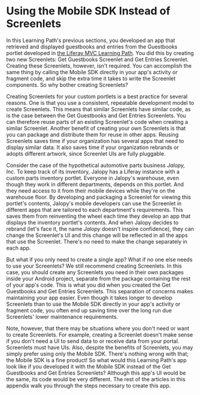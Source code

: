 # Using the Mobile SDK Instead of Screenlets [](id=using-the-mobile-sdk-instead-of-screenlets)

In this Learning Path's previous sections, you developed an app that retrieved 
and displayed guestbooks and entries from the Guestbooks portlet developed in 
[the Liferay MVC Learning Path](/develop/tutorials/-/knowledge_base/6-2/writing-a-liferay-mvc-application). 
You did this by creating two new Screenlets: Get Guestbooks Screenlet and Get 
Entries Screenlet. Creating these Screenlets, however, isn't required. You can 
accomplish the same thing by calling the Mobile SDK directly in your app's 
activity or fragment code, and skip the extra time it takes to write the 
Screenlet components. So why bother creating Screenlets? 

Creating Screenlets for your custom portlets is a best practice for several 
reasons. One is that you use a consistent, repeatable development model to 
create Screenlets. This means that similar Screenlets have similar code, as is 
the case between the Get Guestbooks and Get Entries Screenlets. You can 
therefore reuse parts of an existing Screenlet's code when creating a similar 
Screenlet. Another benefit of creating your own Screenlets is that you can 
package and distribute them for reuse in other apps. Reusing Screenlets saves 
time if your organization has several apps that need to display similar data. 
It also saves time if your organization rebrands or adopts different artwork, 
since Screenlet UIs are fully pluggable. 

Consider the case of the hypothetical automotive parts business *Jalopy, Inc*. 
To keep track of its inventory, Jalopy has a Liferay instance with a custom 
parts inventory portlet. Everyone in Jalopy's warehouse, even though they work 
in different departments, depends on this portlet. And they need access to it 
from their mobile devices while they're on the warehouse floor. By developing 
and packaging a Screenlet for viewing this portlet's contents, Jalopy's mobile 
developers can use the Screenlet in different apps that are tailored to each 
department's requirements. This saves them from reinventing the wheel each time 
they develop an app that displays the inventory portlet's contents. And when 
Jalopy decides to rebrand (let's face it, the name *Jalopy* doesn't inspire 
confidence), they can change the Screenlet's UI and this change will be 
reflected in all the apps that use the Screenlet. There's no need to make the 
change separately in each app. 

But what if you only need to create a single app? What if no one else needs to 
use your Screenlets? We still recommend creating Screenlets. In this case, you 
should create any Screenlets you need in their own packages inside your Android 
project, separate from the package containing the rest of your app's code. This 
is what you did when you created the Get Guestbooks and Get Entries Screenlets. 
This separation of concerns makes maintaining your app easier. Even though it 
takes longer to develop Screenlets than to use the Mobile SDK directly in your 
app's activity or fragment code, you often end up saving time over the long run 
due Screenlets' lower maintenance requirements. 

Note, however, that there may be situations where you don't need or want to 
create Screenlets. For example, creating a Screenlet doesn't make sense if you 
don't need a UI to send data to or receive data from your portal. Screenlets 
must have UIs. Also, despite the benefits of Screenlets, you may simply prefer 
using only the Mobile SDK. There's nothing wrong with that; the Mobile SDK is a 
fine product! So what would this Learning Path's app look like if you developed 
it with the Mobile SDK instead of the Get Guestbooks and Get Entries Screenlets? 
Although this app's UI would be the same, its code would be very different. The 
rest of the articles in this appendix walk you through the steps necessary to 
create this app. 
